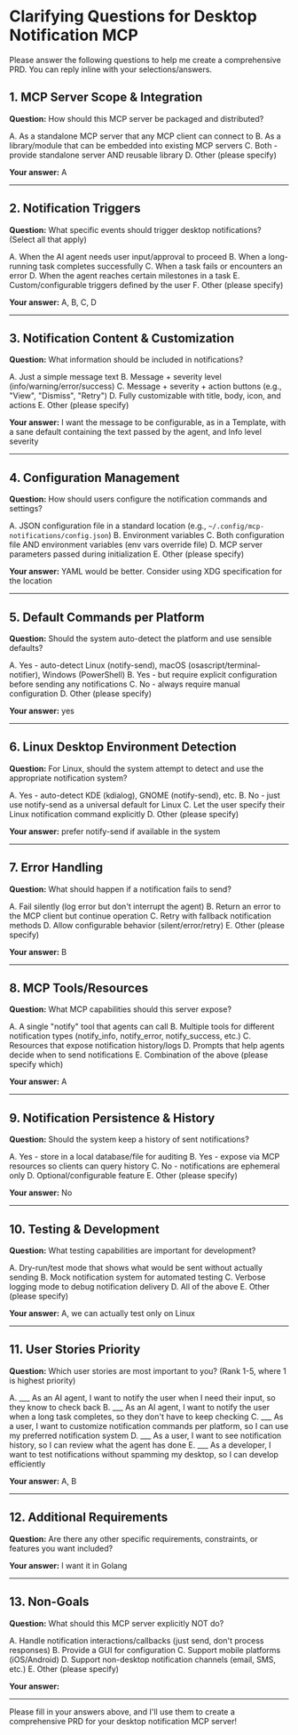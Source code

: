 # Clarifying Questions for Desktop Notification MCP

Please answer the following questions to help me create a comprehensive PRD. You can reply inline with your selections/answers.

## 1. MCP Server Scope & Integration

**Question:** How should this MCP server be packaged and distributed?

A. As a standalone MCP server that any MCP client can connect to
B. As a library/module that can be embedded into existing MCP servers
C. Both - provide standalone server AND reusable library
D. Other (please specify)

**Your answer:** A

---

## 2. Notification Triggers

**Question:** What specific events should trigger desktop notifications? (Select all that apply)

A. When the AI agent needs user input/approval to proceed
B. When a long-running task completes successfully
C. When a task fails or encounters an error
D. When the agent reaches certain milestones in a task
E. Custom/configurable triggers defined by the user
F. Other (please specify)

**Your answer:** A, B, C, D

---

## 3. Notification Content & Customization

**Question:** What information should be included in notifications?

A. Just a simple message text
B. Message + severity level (info/warning/error/success)
C. Message + severity + action buttons (e.g., "View", "Dismiss", "Retry")
D. Fully customizable with title, body, icon, and actions
E. Other (please specify)

**Your answer:** I want the message to be configurable, as in a Template, with a sane default containing the text passed by the agent, and Info level severity

---

## 4. Configuration Management

**Question:** How should users configure the notification commands and settings?

A. JSON configuration file in a standard location (e.g., `~/.config/mcp-notifications/config.json`)
B. Environment variables
C. Both configuration file AND environment variables (env vars override file)
D. MCP server parameters passed during initialization
E. Other (please specify)

**Your answer:** YAML would be better. Consider using XDG specification for the location

---

## 5. Default Commands per Platform

**Question:** Should the system auto-detect the platform and use sensible defaults?

A. Yes - auto-detect Linux (notify-send), macOS (osascript/terminal-notifier), Windows (PowerShell)
B. Yes - but require explicit configuration before sending any notifications
C. No - always require manual configuration
D. Other (please specify)

**Your answer:** yes

---

## 6. Linux Desktop Environment Detection

**Question:** For Linux, should the system attempt to detect and use the appropriate notification system?

A. Yes - auto-detect KDE (kdialog), GNOME (notify-send), etc.
B. No - just use notify-send as a universal default for Linux
C. Let the user specify their Linux notification command explicitly
D. Other (please specify)

**Your answer:** prefer notify-send if available in the system

---

## 7. Error Handling

**Question:** What should happen if a notification fails to send?

A. Fail silently (log error but don't interrupt the agent)
B. Return an error to the MCP client but continue operation
C. Retry with fallback notification methods
D. Allow configurable behavior (silent/error/retry)
E. Other (please specify)

**Your answer:** B

---

## 8. MCP Tools/Resources

**Question:** What MCP capabilities should this server expose?

A. A single "notify" tool that agents can call
B. Multiple tools for different notification types (notify_info, notify_error, notify_success, etc.)
C. Resources that expose notification history/logs
D. Prompts that help agents decide when to send notifications
E. Combination of the above (please specify which)

**Your answer:** A

---

## 9. Notification Persistence & History

**Question:** Should the system keep a history of sent notifications?

A. Yes - store in a local database/file for auditing
B. Yes - expose via MCP resources so clients can query history
C. No - notifications are ephemeral only
D. Optional/configurable feature
E. Other (please specify)

**Your answer:** No

---

## 10. Testing & Development

**Question:** What testing capabilities are important for development?

A. Dry-run/test mode that shows what would be sent without actually sending
B. Mock notification system for automated testing
C. Verbose logging mode to debug notification delivery
D. All of the above
E. Other (please specify)

**Your answer:** A, we can actually test only on Linux

---

## 11. User Stories Priority

**Question:** Which user stories are most important to you? (Rank 1-5, where 1 is highest priority)

A. ___ As an AI agent, I want to notify the user when I need their input, so they know to check back
B. ___ As an AI agent, I want to notify the user when a long task completes, so they don't have to keep checking
C. ___ As a user, I want to customize notification commands per platform, so I can use my preferred notification system
D. ___ As a user, I want to see notification history, so I can review what the agent has done
E. ___ As a developer, I want to test notifications without spamming my desktop, so I can develop efficiently

**Your answer:** A, B

---

## 12. Additional Requirements

**Question:** Are there any other specific requirements, constraints, or features you want included?

**Your answer:** I want it in Golang

---

## 13. Non-Goals

**Question:** What should this MCP server explicitly NOT do?

A. Handle notification interactions/callbacks (just send, don't process responses)
B. Provide a GUI for configuration
C. Support mobile platforms (iOS/Android)
D. Support non-desktop notification channels (email, SMS, etc.)
E. Other (please specify)

**Your answer:**

---

Please fill in your answers above, and I'll use them to create a comprehensive PRD for your desktop notification MCP server!
